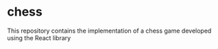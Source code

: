 # chess
This repository contains the implementation of a chess game developed using the React library
